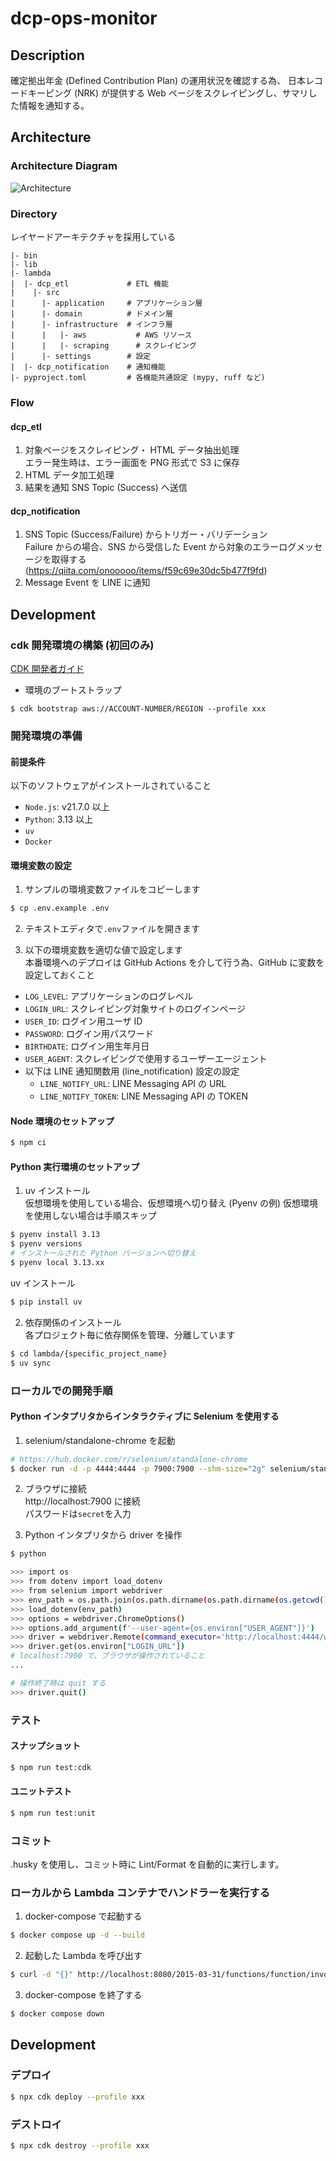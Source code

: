 # dcp-ops-monitor

## Description

確定拠出年金 (Defined Contribution Plan) の運用状況を確認する為、
日本レコードキーピング (NRK) が提供する Web ページをスクレイピングし、サマリした情報を通知する。

## Architecture

### Architecture Diagram

![Architecture](docs/images/dcp-ops-status-notification.png)

### Directory

レイヤードアーキテクチャを採用している

```
|- bin
|- lib
|- lambda
|  |- dcp_etl             # ETL 機能
|    |- src
|      |- application     # アプリケーション層
|      |- domain          # ドメイン層
|      |- infrastructure  # インフラ層
|      |   |- aws           # AWS リソース
|      |   |- scraping      # スクレイピング
|      |- settings        # 設定
|  |- dcp_notification    # 通知機能
|- pyproject.toml         # 各機能共通設定 (mypy, ruff など)
```

### Flow

#### dcp_etl

1. 対象ページをスクレイピング・ HTML データ抽出処理  
   エラー発生時は、エラー画面を PNG 形式で S3 に保存
2. HTML データ加工処理
3. 結果を通知
   SNS Topic (Success) へ送信

#### dcp_notification

1. SNS Topic (Success/Failure) からトリガー・バリデーション  
   Failure からの場合、SNS から受信した Event から対象のエラーログメッセージを取得する (https://qiita.com/onooooo/items/f59c69e30dc5b477f9fd)
2. Message Event を LINE に通知

## Development

### cdk 開発環境の構築 (初回のみ)

[CDK 開発者ガイド](https://docs.aws.amazon.com/ja_jp/cdk/v2/guide/getting_started.html)

- 環境のブートストラップ

```
$ cdk bootstrap aws://ACCOUNT-NUMBER/REGION --profile xxx
```

### 開発環境の準備

#### 前提条件

以下のソフトウェアがインストールされていること

- `Node.js`: v21.7.0 以上
- `Python`: 3.13 以上
- `uv`
- `Docker`

#### 環境変数の設定

1. サンプルの環境変数ファイルをコピーします

```bash
$ cp .env.example .env
```

2. テキストエディタで`.env`ファイルを開きます

3. 以下の環境変数を適切な値で設定します  
  本番環境へのデプロイは GitHub Actions を介して行う為、GitHub に変数を設定しておくこと

- `LOG_LEVEL`: アプリケーションのログレベル
- `LOGIN_URL`: スクレイピング対象サイトのログインページ
- `USER_ID`: ログイン用ユーザ ID
- `PASSWORD`: ログイン用パスワード
- `BIRTHDATE`: ログイン用生年月日
- `USER_AGENT`: スクレイピングで使用するユーザーエージェント
- 以下は LINE 通知関数用 (line_notification) 設定の設定
  - `LINE_NOTIFY_URL`: LINE Messaging API の URL
  - `LINE_NOTIFY_TOKEN`: LINE Messaging API の TOKEN

#### Node 環境のセットアップ

```bash
$ npm ci
```

#### Python 実行環境のセットアップ

1. uv インストール  
  仮想環境を使用している場合、仮想環境へ切り替え (Pyenv の例)
  仮想環境を使用しない場合は手順スキップ

```bash
$ pyenv install 3.13
$ pyenv versions
# インストールされた Python バージョンへ切り替え
$ pyenv local 3.13.xx
```

  uv インストール

```bash
$ pip install uv
```

2. 依存関係のインストール  
  各プロジェクト毎に依存関係を管理、分離しています

```bash
$ cd lambda/{specific_project_name}
$ uv sync
```

### ローカルでの開発手順

#### Python インタプリタからインタラクティブに Selenium を使用する

1. selenium/standalone-chrome を起動

```bash
# https://hub.docker.com/r/selenium/standalone-chrome
$ docker run -d -p 4444:4444 -p 7900:7900 --shm-size="2g" selenium/standalone-chrome:latest
```

2. ブラウザに接続  
  http://localhost:7900 に接続  
  パスワードは`secret`を入力

3. Python インタプリタから driver を操作

```bash
$ python

>>> import os
>>> from dotenv import load_dotenv
>>> from selenium import webdriver
>>> env_path = os.path.join(os.path.dirname(os.path.dirname(os.getcwd())), ".env")
>>> load_dotenv(env_path)
>>> options = webdriver.ChromeOptions()
>>> options.add_argument(f'--user-agent={os.environ["USER_AGENT"]}')
>>> driver = webdriver.Remote(command_executor='http://localhost:4444/wd/hub', options=options)
>>> driver.get(os.environ["LOGIN_URL"])
# localhost:7900 で、ブラウザが操作されていること
...

# 操作終了時は quit する
>>> driver.quit()
```

### テスト

#### スナップショット

```bash
$ npm run test:cdk
```

#### ユニットテスト

```bash
$ npm run test:unit
```

### コミット

.husky を使用し、コミット時に Lint/Format を自動的に実行します。

### ローカルから Lambda コンテナでハンドラーを実行する

1. docker-compose で起動する

```bash
$ docker compose up -d --build
```

2. 起動した Lambda を呼び出す

```bash
$ curl -d "{}" http://localhost:8080/2015-03-31/functions/function/invocations
```

3. docker-compose を終了する

```bash
$ docker compose down
```

## Development

### デプロイ

```bash
$ npx cdk deploy --profile xxx
```

### デストロイ

```bash
$ npx cdk destroy --profile xxx
```

